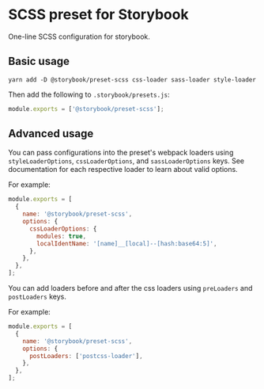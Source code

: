 # SCSS preset for Storybook

One-line SCSS configuration for storybook.

## Basic usage

```
yarn add -D @storybook/preset-scss css-loader sass-loader style-loader
```

Then add the following to `.storybook/presets.js`:

```js
module.exports = ['@storybook/preset-scss'];
```

## Advanced usage

You can pass configurations into the preset's webpack loaders using `styleLoaderOptions`, `cssLoaderOptions`, and `sassLoaderOptions` keys. See documentation for each respective loader to learn about valid options.

For example:

```js
module.exports = [
  {
    name: '@storybook/preset-scss',
    options: {
      cssLoaderOptions: {
        modules: true,
        localIdentName: '[name]__[local]--[hash:base64:5]',
      },
    },
  },
];
```

You can add loaders before and after the css loaders using `preLoaders` and `postLoaders` keys.

For example:

```js
module.exports = [
  {
    name: '@storybook/preset-scss',
    options: {
      postLoaders: ['postcss-loader'],
    },
  },
];
```
